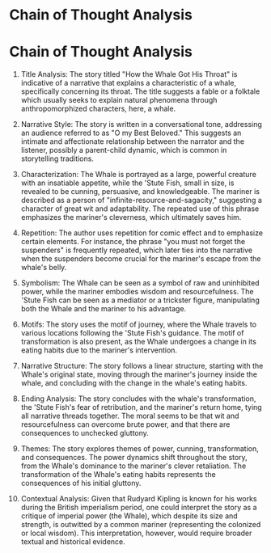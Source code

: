 # Chain of Thought Analysis

# Chain of Thought Analysis

1. Title Analysis: The story titled "How the Whale Got His Throat" is indicative of a narrative that explains a characteristic of a whale, specifically concerning its throat. The title suggests a fable or a folktale which usually seeks to explain natural phenomena through anthropomorphized characters, here, a whale.

2. Narrative Style: The story is written in a conversational tone, addressing an audience referred to as "O my Best Beloved." This suggests an intimate and affectionate relationship between the narrator and the listener, possibly a parent-child dynamic, which is common in storytelling traditions.

3. Characterization: The Whale is portrayed as a large, powerful creature with an insatiable appetite, while the 'Stute Fish, small in size, is revealed to be cunning, persuasive, and knowledgeable. The mariner is described as a person of "infinite-resource-and-sagacity," suggesting a character of great wit and adaptability. The repeated use of this phrase emphasizes the mariner's cleverness, which ultimately saves him.

4. Repetition: The author uses repetition for comic effect and to emphasize certain elements. For instance, the phrase "you must not forget the suspenders" is frequently repeated, which later ties into the narrative when the suspenders become crucial for the mariner's escape from the whale's belly.

5. Symbolism: The Whale can be seen as a symbol of raw and uninhibited power, while the mariner embodies wisdom and resourcefulness. The 'Stute Fish can be seen as a mediator or a trickster figure, manipulating both the Whale and the mariner to his advantage.

6. Motifs: The story uses the motif of journey, where the Whale travels to various locations following the 'Stute Fish's guidance. The motif of transformation is also present, as the Whale undergoes a change in its eating habits due to the mariner's intervention.

7. Narrative Structure: The story follows a linear structure, starting with the Whale's original state, moving through the mariner's journey inside the whale, and concluding with the change in the whale's eating habits. 

8. Ending Analysis: The story concludes with the whale's transformation, the 'Stute Fish's fear of retribution, and the mariner's return home, tying all narrative threads together. The moral seems to be that wit and resourcefulness can overcome brute power, and that there are consequences to unchecked gluttony.

9. Themes: The story explores themes of power, cunning, transformation, and consequences. The power dynamics shift throughout the story, from the Whale's dominance to the mariner's clever retaliation. The transformation of the Whale's eating habits represents the consequences of his initial gluttony.

10. Contextual Analysis: Given that Rudyard Kipling is known for his works during the British imperialism period, one could interpret the story as a critique of imperial power (the Whale), which despite its size and strength, is outwitted by a common mariner (representing the colonized or local wisdom). This interpretation, however, would require broader textual and historical evidence.